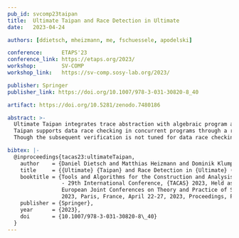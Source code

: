 ```yaml
---
pub_id: svcomp23taipan
title:  Ultimate Taipan and Race Detection in Ultimate
date:   2023-04-24

authors: [ddietsch, mheizmann, me, fschuessele, apodelski]

conference:      ETAPS'23
conference_link: https://etaps.org/2023/
workshop:        SV-COMP
workshop_link:   https://sv-comp.sosy-lab.org/2023/

publisher: Springer
publisher_link: https://doi.org/10.1007/978-3-031-30820-8_40

artifact: https://doi.org/10.5281/zenodo.7480186

abstract: >-
  Ultimate Taipan integrates trace abstraction with algebraic program analysis on path programs.
  Taipan supports data race checking in concurrent programs through a reduction to reachability checking.
  Though the subsequent verification is not tuned for data race checking, the results are encouraging.

bibtex: |-
  @inproceedings{tacas23:ultimateTaipan,
    author    = {Daniel Dietsch and Matthias Heizmann and Dominik Klumpp and Frank Sch{\"{u}}ssele and Andreas Podelski},
    title     = {{Ultimate} {Taipan} and Race Detection in {Ultimate} (Competition Contribution)},
    booktitle = {Tools and Algorithms for the Construction and Analysis of Systems
                 - 29th International Conference, {TACAS} 2023, Held as Part of the
                 European Joint Conferences on Theory and Practice of Software, {ETAPS}
                 2023, Paris, France, April 22-27, 2023, Proceedings, Part {II}},
    publisher = {Springer},
    year      = {2023},
    doi       = {10.1007/978-3-031-30820-8\_40}
  }
---
```


